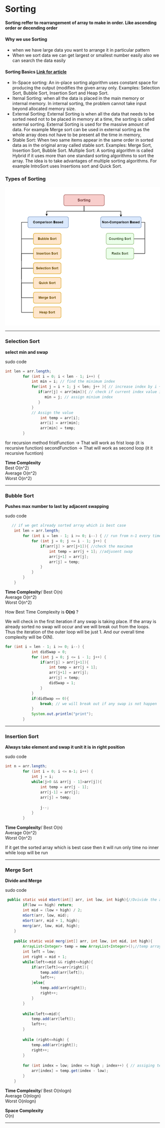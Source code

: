 # Sorting

**Sorting reffer to rearrangement of array to make in order. Like ascending order or decending order**

#### Why we use Sorting
- when we have large data you want to arrange it in particular pattern
- When we sort data we can get largest or smallest number easily also we can search the data easily


#### Sorting Basics [Link for article](https://www.geeksforgeeks.org/introduction-to-sorting-algorithm/?ref=lbp)
- In-Space sorting: An in-place sorting algorithm uses constant space for producing the output (modifies the given array only. Examples: Selection Sort, Bubble Sort, Insertion Sort and Heap Sort.
- Iternal Sorting: when all the data is placed in the main memory or internal memory. In internal sorting, the problem cannot take input beyond allocated memory size.
- External Sorting: External Sorting is when all the data that needs to be sorted need not to be placed in memory at a time, the sorting is called external sorting. External Sorting is used for the massive amount of data. For example Merge sort can be used in external sorting as the whole array does not have to be present all the time in memory,
- Stable Sort: When two same items appear in the same order in sorted data as in the original array called stable sort. Examples: Merge Sort, Insertion Sort, Bubble Sort.
Multiple Sort: A sorting algorithm is called Hybrid if it uses more than one standard sorting algorithms to sort the array. The idea is to take advantages of multiple sorting algorithms. For example IntroSort uses Insertions sort and Quick Sort.

### Types of Sorting

![alt text](image.png)

----
### Selection Sort
**select min and swap**

sudo code

```java
int len = arr.length;
        for (int i = 0; i < len - 1; i++) {
            int min = i; // find the minimum index
            for(int j = i + 1; j < len; j++ ){ // increase index by i + 1;
               if(arr[j] < arr[min]){ // check if current index value is minium than minum index
                  min = j; // assign minium index
               }
            }
            // Assign the value
                int temp = arr[i];
                arr[i] = arr[min];
                arr[min] = temp;    
        }
```

for recursion method
fristFunction -> That will work as frist loop (it is recursive function)
secondFunction -> That will work as second loop (it it recursive fucntion)

**Time Complexity**\
Best      O(n^2)\
Average   O(n^2)\
Worst     O(n^2)

-----

### Bubble Sort

**Pushes max number to last by adjacent swapping**

sudo code

```java
   // if we get already sorted array which is best case 
    int len = arr.length;
        for (int i = len - 1; i >= 0; i--) { // run from n-1 every time
            for (int j = 0; j <= i - 1; j++) {
                if(arr[j] > arr[j+1]){ //check the maximum
                    int temp = arr[j + 1]; //adjusent swap
                    arr[j+1] = arr[j];
                    arr[j] = temp;
                }
            }
        }
    }
```

**Time Complexity**/
Best      O(n)\
Average   O(n^2)\
Worst     O(n^2)

How Best Time Complexity is **O(n)** ?

We will check in the first iteration if any swap is taking place. If the array is already sorted no swap will occur and we will break out from the loops. 
Thus the iteration of the outer loop will be just 1. And our overall time complexity will be O(N).

```java
for (int i = len - 1; i >= 0; i--) {
            int didSwap = 0;
            for (int j = 0; j <= i - 1; j++) {
                if(arr[j] > arr[j+1]){
                    int temp = arr[j + 1];
                    arr[j+1] = arr[j];
                    arr[j] = temp;
                    didSwap = 1;
                }
            }
            if(didSwap == 0){
                break; // we will break out if any swap is not happen
            }
            System.out.println("print");
        }
```

-----

### Insertion Sort
**Always take element and swap it unit it is in right position**

sudo code

```java
int n = arr.length;
        for (int i = 0; i <= n-1; i++) {
            int j = i;
            while(j>0 && arr[j - 1]>arr[j]){
                int temp = arr[j - 1];
                arr[j-1] = arr[j];
                arr[j] = temp;

                j--;
            }
        }
```

**Time Complexity**/
Best      O(n)\
Average   O(n^2)\
Worst     O(n^2)

If it get the sorted array which is best case then it will run only time no inner while loop will be run

-----
### Merge Sort
**Divide and Merge**

sudo code

```java
 public static void mSort(int[] arr, int low, int high){//Dvivide the array using recurssion until it come to single digit
        if(low == high) return;
        int mid = (low + high) / 2;
        mSort(arr, low, mid);
        mSort(arr, mid + 1, high);
        merg(arr, low, mid, high);
    }

    public static void merg(int[] arr, int low, int mid, int high){
        ArrayList<Integer> temp = new ArrayList<Integer>();//temp array to merge the two sorted array
        int left = low;
        int right = mid + 1;
        while(left<=mid && right<=high){  
            if(arr[left]<=arr[right]){
                temp.add(arr[left]);
                left++;
            }else{
                temp.add(arr[right]);
                right++;
            }
        }

        while(left<=mid){
            temp.add(arr[left]);
            left++;
        }

        while (right<=high) {
            temp.add(arr[right]);
            right++;
        }

        for (int index = low; index <= high ; index++) { // assiging temp array to original array in order
            arr[index] = temp.get(index - low);
        }
    }
```

**Time Complexity**/
Best      O(nlogn)\
Average   O(nlogn)\
Worst     O(nlogn)

**Space Complexity**\
O(n)

-----

